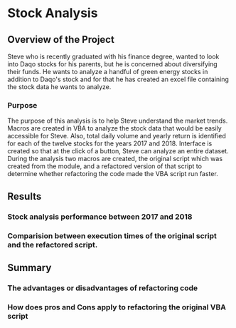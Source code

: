 # Stock Analysis

## Overview of the Project

Steve who is recently graduated with his finance degree, wanted to look into Daqo stocks for his parents, but he is concerned about diversifying their funds. He wants to analyze a handful of green energy stocks in addition to Daqo's stock and for that he has created an excel file containing the stock data he wants to analyze.

### Purpose
The purpose of this analysis is to help Steve understand the market trends. Macros are created in VBA to analyze the stock data that would be easily accessible for Steve. Also, total daily volume and yearly return is identified for each of the twelve stocks for the years 2017 and 2018. Interface is created so that at the click of a button, Steve can analyze an entire dataset. During the analysis two macros are created, the original script which was created from the module, and a refactored version of that script to determine whether refactoring the code made the VBA script run faster.

## Results

### Stock analysis performance between 2017 and 2018

### Comparision between execution times of the original script and the refactored script.

## Summary

### The advantages or disadvantages of refactoring code

### How does pros and Cons apply to refactoring the original VBA script
